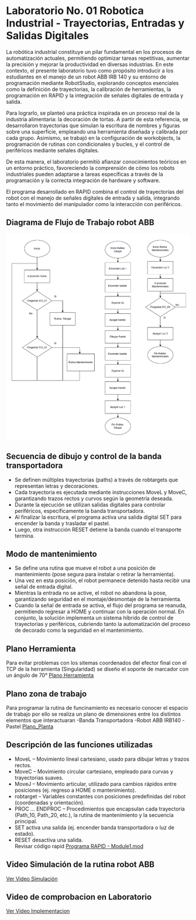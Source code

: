 # Laboratorio No. 01 Robotica Industrial - Trayectorias, Entradas y Salidas Digitales
La robótica industrial constituye un pilar fundamental en los procesos de automatización actuales, permitiendo optimizar tareas repetitivas, aumentar la precisión y mejorar la productividad en diversas industrias. En este contexto, el presente laboratorio tuvo como propósito introducir a los estudiantes en el manejo de un robot ABB IRB 140 y su entorno de programación mediante RobotStudio, explorando conceptos esenciales como la definición de trayectorias, la calibración de herramientas, la programación en RAPID y la integración de señales digitales de entrada y salida.

Para lograrlo, se planteó una práctica inspirada en un proceso real de la industria alimentaria: la decoración de tortas. A partir de esta referencia, se desarrollaron trayectorias que simulan la escritura de nombres y figuras sobre una superficie, empleando una herramienta diseñada y calibrada por cada grupo. Asimismo, se trabajó en la configuración de workobjects, la programación de rutinas con condicionales y bucles, y el control de periféricos mediante señales digitales.

De esta manera, el laboratorio permitió afianzar conocimientos teóricos en un entorno práctico, favoreciendo la comprensión de cómo los robots industriales pueden adaptarse a tareas específicas a través de la programación y la correcta integración de hardware y software.

El programa desarrollado en RAPID combina el control de trayectorias del robot con el manejo de señales digitales de entrada y salida, integrando tanto el movimiento del manipulador como la interacción con periféricos.
## Diagrama de Flujo de Trabajo robot ABB
![Diagrama](./Diagrama_Flujo.png)
## Secuencia de dibujo y control de la banda transportadora

- Se definen múltiples trayectorias (paths) a través de robtargets que representan letras y decoraciones.
- Cada trayectoria es ejecutada mediante instrucciones MoveL y MoveC, garantizando trazos rectos y curvos según la geometría deseada.
- Durante la ejecución se utilizan salidas digitales para controlar periféricos, específicamente la banda transportadora.
- Al finalizar la escritura, el programa activa una salida digital SET para encender la banda y trasladar el pastel.
- Luego, otra instrucción RESET detiene la banda cuando el transporte termina.

## Modo de mantenimiento
- Se define una rutina que mueve el robot a una posición de mantenimiento (pose segura para instalar o retirar la herramienta).
- Una vez en esta posición, el robot permanece detenido hasta recibir una señal de entrada digital.
- Mientras la entrada no se active, el robot no abandona la pose, garantizando seguridad en el montaje/desmontaje de la herramienta.
- Cuando la señal de entrada se activa, el flujo del programa se reanuda, permitiendo regresar a HOME y continuar con la operación normal.
En conjunto, la solución implementa un sistema híbrido de control de trayectorias y periféricos, cubriendo tanto la automatización del proceso de decorado como la seguridad en el mantenimiento.
## Plano Herramienta
Para evitar problemas con los sitemas coordenados del efector final  con el TCP de la herramienta (Singularidad) se diseño el soporte de marcador con un ángulo de 70°
[Plano Herramienta](./Plan_Herramienta_soporte_marcador.pdf)
## Plano zona de trabajo
Para programar la rutina de funcinamiento es necesario conocer el espacio de trabajo por ello se realiza un plano de dimensiones entre los distintos elementos que interactuaran 
-Banda Transportadora 
-Robot ABB IRB140
-Pastel
[Plano_Planta](https://drive.google.com/drive/folders/1m9bLsUY3h1o9nVy3-tOxG_N4i99i_Ioc?usp=sharing)
## Descripción de las funciones utilizadas
- MoveL – Movimiento lineal cartesiano, usado para dibujar letras y trazos rectos.
- MoveC – Movimiento circular cartesiano, empleado para curvas y trayectorias suaves.
- MoveJ – Movimiento articular, utilizado para cambios rápidos entre posiciones (ej. regreso a HOME o mantenimiento).
- robtarget – Variables constantes con posiciones predefinidas del robot (coordenadas y orientación).
- PROC … ENDPROC – Procedimientos que encapsulan cada trayectoria (Path_10, Path_20, etc.), la rutina de mantenimiento y la secuencia principal.
- SET activa una salida (ej. encender banda transportadora o luz de estado).
- RESET desactiva una salida.  
Revisar código rapid [ Programa RAPID - Module1.mod](./Module1.mod)
## Video Simulación de la rutina robot ABB
[Ver Video Simulación](./Video%20Simulacion.mp4)
## Video de comprobacion en Laboratorio
[Ver Video Implementacion](https://drive.google.com/file/d/1O5KdWd1j4Cgxe9Qc39gbEB7oUv4XNwzi/view?usp=sharing)
